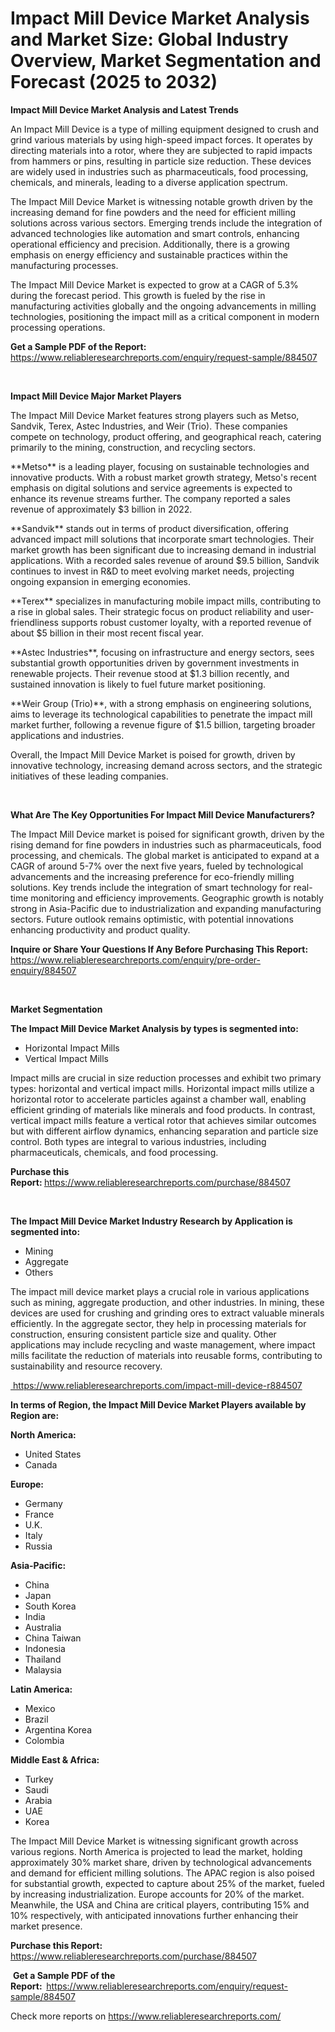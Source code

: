 <p><h1>Impact Mill Device Market Analysis and Market Size: Global Industry Overview, Market Segmentation and Forecast (2025 to 2032)</h1></p><p><strong>Impact Mill Device Market Analysis and Latest Trends</strong></p>
<p><p>An Impact Mill Device is a type of milling equipment designed to crush and grind various materials by using high-speed impact forces. It operates by directing materials into a rotor, where they are subjected to rapid impacts from hammers or pins, resulting in particle size reduction. These devices are widely used in industries such as pharmaceuticals, food processing, chemicals, and minerals, leading to a diverse application spectrum.</p><p>The Impact Mill Device Market is witnessing notable growth driven by the increasing demand for fine powders and the need for efficient milling solutions across various sectors. Emerging trends include the integration of advanced technologies like automation and smart controls, enhancing operational efficiency and precision. Additionally, there is a growing emphasis on energy efficiency and sustainable practices within the manufacturing processes.</p><p>The Impact Mill Device Market is expected to grow at a CAGR of 5.3% during the forecast period. This growth is fueled by the rise in manufacturing activities globally and the ongoing advancements in milling technologies, positioning the impact mill as a critical component in modern processing operations.</p></p>
<p><strong>Get a Sample PDF of the Report:&nbsp;</strong> <a href="https://www.reliableresearchreports.com/enquiry/request-sample/884507?utm_campaign=3025&utm_medium=2&utm_source=Github&utm_content=ia&utm_term=11042025&utm_id=impact-mill-device">https://www.reliableresearchreports.com/enquiry/request-sample/884507</a></p>
<p>&nbsp;</p>
<p><strong>Impact Mill Device Major Market Players</strong></p>
<p><p>The Impact Mill Device Market features strong players such as Metso, Sandvik, Terex, Astec Industries, and Weir (Trio). These companies compete on technology, product offering, and geographical reach, catering primarily to the mining, construction, and recycling sectors.</p><p>**Metso** is a leading player, focusing on sustainable technologies and innovative products. With a robust market growth strategy, Metso's recent emphasis on digital solutions and service agreements is expected to enhance its revenue streams further. The company reported a sales revenue of approximately $3 billion in 2022.</p><p>**Sandvik** stands out in terms of product diversification, offering advanced impact mill solutions that incorporate smart technologies. Their market growth has been significant due to increasing demand in industrial applications. With a recorded sales revenue of around $9.5 billion, Sandvik continues to invest in R&D to meet evolving market needs, projecting ongoing expansion in emerging economies.</p><p>**Terex** specializes in manufacturing mobile impact mills, contributing to a rise in global sales. Their strategic focus on product reliability and user-friendliness supports robust customer loyalty, with a reported revenue of about $5 billion in their most recent fiscal year.</p><p>**Astec Industries**, focusing on infrastructure and energy sectors, sees substantial growth opportunities driven by government investments in renewable projects. Their revenue stood at $1.3 billion recently, and sustained innovation is likely to fuel future market positioning.</p><p>**Weir Group (Trio)**, with a strong emphasis on engineering solutions, aims to leverage its technological capabilities to penetrate the impact mill market further, following a revenue figure of $1.5 billion, targeting broader applications and industries.</p><p>Overall, the Impact Mill Device Market is poised for growth, driven by innovative technology, increasing demand across sectors, and the strategic initiatives of these leading companies.</p></p>
<p>&nbsp;</p>
<p><strong>What Are The Key Opportunities For Impact Mill Device Manufacturers?</strong></p>
<p><p>The Impact Mill Device market is poised for significant growth, driven by the rising demand for fine powders in industries such as pharmaceuticals, food processing, and chemicals. The global market is anticipated to expand at a CAGR of around 5-7% over the next five years, fueled by technological advancements and the increasing preference for eco-friendly milling solutions. Key trends include the integration of smart technology for real-time monitoring and efficiency improvements. Geographic growth is notably strong in Asia-Pacific due to industrialization and expanding manufacturing sectors. Future outlook remains optimistic, with potential innovations enhancing productivity and product quality.</p></p>
<p><strong>Inquire or Share Your Questions If Any Before Purchasing This Report:</strong> <a href="https://www.reliableresearchreports.com/enquiry/pre-order-enquiry/884507?utm_campaign=3025&utm_medium=2&utm_source=Github&utm_content=ia&utm_term=11042025&utm_id=impact-mill-device">https://www.reliableresearchreports.com/enquiry/pre-order-enquiry/884507</a></p>
<p>&nbsp;</p>
<p><strong>Market Segmentation</strong></p>
<p><strong>The Impact Mill Device Market Analysis by types is segmented into:</strong></p>
<p><ul><li>Horizontal Impact Mills</li><li>Vertical Impact Mills</li></ul></p>
<p><p>Impact mills are crucial in size reduction processes and exhibit two primary types: horizontal and vertical impact mills. Horizontal impact mills utilize a horizontal rotor to accelerate particles against a chamber wall, enabling efficient grinding of materials like minerals and food products. In contrast, vertical impact mills feature a vertical rotor that achieves similar outcomes but with different airflow dynamics, enhancing separation and particle size control. Both types are integral to various industries, including pharmaceuticals, chemicals, and food processing.</p></p>
<p><strong>Purchase this Report:&nbsp;</strong><a href="https://www.reliableresearchreports.com/purchase/884507?utm_campaign=3025&utm_medium=2&utm_source=Github&utm_content=ia&utm_term=11042025&utm_id=impact-mill-device">https://www.reliableresearchreports.com/purchase/884507</a></p>
<p>&nbsp;</p>
<p><strong>The Impact Mill Device Market Industry Research by Application is segmented into:</strong></p>
<p><ul><li>Mining</li><li>Aggregate</li><li>Others</li></ul></p>
<p><p>The impact mill device market plays a crucial role in various applications such as mining, aggregate production, and other industries. In mining, these devices are used for crushing and grinding ores to extract valuable minerals efficiently. In the aggregate sector, they help in processing materials for construction, ensuring consistent particle size and quality. Other applications may include recycling and waste management, where impact mills facilitate the reduction of materials into reusable forms, contributing to sustainability and resource recovery.</p></p>
<p><a href="https://www.reliableresearchreports.com/impact-mill-device-r884507?utm_campaign=3025&utm_medium=2&utm_source=Github&utm_content=ia&utm_term=11042025&utm_id=impact-mill-device">&nbsp;https://www.reliableresearchreports.com/impact-mill-device-r884507</a></p>
<p><strong>In terms of Region, the Impact Mill Device Market Players available by Region are:</strong></p>
<p>
    <p> <strong> North America: </strong>
        <ul>
            <li>United States</li>
            <li>Canada</li>
        </ul>
        </p> 
    <p> <strong> Europe: </strong>
        <ul>
            <li>Germany</li>
            <li>France</li>
            <li>U.K.</li>
            <li>Italy</li>
            <li>Russia</li>
        </ul>
        </p> 
    <p> <strong> Asia-Pacific: </strong>
        <ul>
            <li>China</li>
            <li>Japan</li>
            <li>South Korea</li>
            <li>India</li>
            <li>Australia</li>
            <li>China Taiwan</li>
            <li>Indonesia</li>
            <li>Thailand</li>
            <li>Malaysia</li>
        </ul>
        </p> 
    <p> <strong> Latin America: </strong>
        <ul>
            <li>Mexico</li>
            <li>Brazil</li>
            <li>Argentina Korea</li>
            <li>Colombia</li>
        </ul>
        </p> 
    <p> <strong> Middle East & Africa: </strong>
        <ul>
            <li>Turkey</li>
            <li>Saudi</li>
            <li>Arabia</li>
            <li>UAE</li>
            <li>Korea</li>
        </ul>
    </p>
    </p>
<p><p>The Impact Mill Device Market is witnessing significant growth across various regions. North America is projected to lead the market, holding approximately 30% market share, driven by technological advancements and demand for efficient milling solutions. The APAC region is also poised for substantial growth, expected to capture about 25% of the market, fueled by increasing industrialization. Europe accounts for 20% of the market. Meanwhile, the USA and China are critical players, contributing 15% and 10% respectively, with anticipated innovations further enhancing their market presence.</p></p>
<p><strong>Purchase this Report: </strong><a href="https://www.reliableresearchreports.com/purchase/884507?utm_campaign=3025&utm_medium=2&utm_source=Github&utm_content=ia&utm_term=11042025&utm_id=impact-mill-device">https://www.reliableresearchreports.com/purchase/884507</a></p>
<p>&nbsp;<strong>Get a Sample PDF of the Report:&nbsp;&nbsp;</strong><a href="https://www.reliableresearchreports.com/enquiry/request-sample/884507?utm_campaign=3025&utm_medium=2&utm_source=Github&utm_content=ia&utm_term=11042025&utm_id=impact-mill-device">https://www.reliableresearchreports.com/enquiry/request-sample/884507</a></p>
<p><strong></strong></p>
<p>Check more reports on <a href="https://www.reliableresearchreports.com/?utm_campaign=3025&utm_medium=2&utm_source=Github&utm_content=ia&utm_term=11042025&utm_id=impact-mill-device">https://www.reliableresearchreports.com/</a></p>